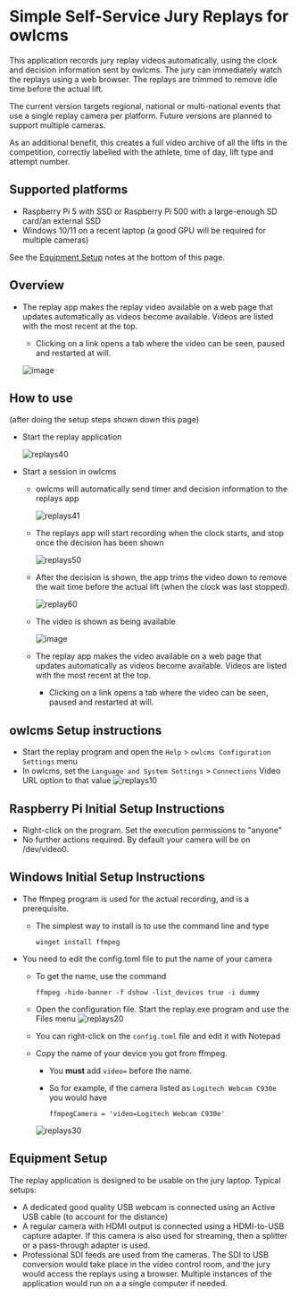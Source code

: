 # Simple Self-Service Jury Replays for owlcms

This application records jury replay videos automatically, using the clock and decision information sent by owlcms.  The jury can immediately watch the replays using a web browser.  The replays are trimmed to remove idle time before the actual lift.

The current version targets regional, national or multi-national events that use a single replay camera per platform. 
Future versions are planned to support multiple cameras.

As an additional benefit, this creates a full video archive of all the lifts in the competition, correctly labelled with the athlete, time of day, lift type and attempt number.

## Supported platforms

- Raspberry Pi 5 with SSD or Raspberry Pi 500 with a large-enough SD card/an external SSD
- Windows 10/11 on a recent laptop (a good GPU will be required for multiple cameras)

See the [Equipment Setup](#equipment-setup) notes at the bottom of this page.

## Overview

- The replay app makes the replay video available on a web page that updates automatically as videos become available. Videos are listed with the most recent at the top.
  - Clicking on a link opens a tab where the video can be seen, paused and restarted at will.
  
  ![image](https://github.com/user-attachments/assets/bd8192ba-7e1d-46d3-a893-ec3a3e1f9d09)
    
## How to use

(after doing the setup steps shown down this page)

- Start the replay application
  
  ![replays40](https://github.com/user-attachments/assets/ac498325-30a4-4d97-8195-7e02fab7bf06)

- Start a session in owlcms
  - owlcms will automatically send timer and decision information to the replays app

    ![replays41](https://github.com/user-attachments/assets/42c8e2eb-17e7-4cd7-90d3-9528d3126b3f)

  - The replays app will start recording when the clock starts, and stop once the decision has been shown
    
    ![replays50](https://github.com/user-attachments/assets/79201b88-701e-4884-a4d2-2f64b5ffcd5d)

  - After the decision is shown, the app trims the video down to remove the wait time before the actual lift (when the clock was last stopped).

    ![replay60](https://github.com/user-attachments/assets/4090f9ba-7671-41a8-95ba-07f30496944c)

  - The video is shown as being available

    ![image](https://github.com/user-attachments/assets/0e15e9d0-2b7a-49f8-bd21-66307c4f1437)

  - The replay app makes the video available on a web page that updates automatically as videos become available. Videos are listed with the most recent at the top.
    - Clicking on a link opens a tab where the video can be seen, paused and restarted at will.

## owlcms Setup instructions

- Start the replay program and open the `Help` > `owlcms Configuration Settings` menu
- In owlcms, set the `Language and System Settings` > `Connections` Video URL option to that value
![replays10](https://github.com/user-attachments/assets/7c8590b0-b477-4c12-bea3-925386d8e40a)

## Raspberry Pi Initial Setup Instructions

- Right-click on the program.  Set the execution permissions to "anyone"
- No further actions required.  By default your camera will be on /dev/video0. 

## Windows Initial Setup Instructions

- The ffmpeg program is used for the actual recording, and is a prerequisite.

  - The simplest way to install is to use the command line and type 

    ```
    winget install ffmpeg
    ```

- You need to edit the config.toml file to put the name of your camera

  - To get the name, use the command

    ```
    ffmpeg -hide-banner -f dshow -list_devices true -i dummy
    ```

  - Open the configuration file.  Start the replay.exe program and use the Files menu
    ![replays20](https://github.com/user-attachments/assets/27462fb6-3560-4324-a82a-33eafaec0c8d)

  - You can right-click on the `config.toml` file and edit it with Notepad
  - Copy the name of your device you got from ffmpeg.
    -  You **must** add `video=` before the name.
    -  So for example, if the camera listed as `Logitech Webcam C930e` you would have

        ```
        ffmpegCamera = 'video=Logitech Webcam C930e'
        ```
    ![replays30](https://github.com/user-attachments/assets/ef454765-8083-401a-b30d-8f9f6fa06e9e)

  

## Equipment Setup

The replay application is designed to be usable on the jury laptop.  Typical setups:

- A dedicated good quality USB webcam is connected using an Active USB cable (to account for the distance)
- A regular camera with HDMI output is connected using a HDMI-to-USB capture adapter.  If this camera is also used for streaming, then a splitter or a pass-through adapter is used.
- Professional SDI feeds are used from the cameras.  The SDI to USB conversion would take place in the video control room, and the jury would access the replays using a browser.  Multiple instances of the application would run on a a single computer if needed.

